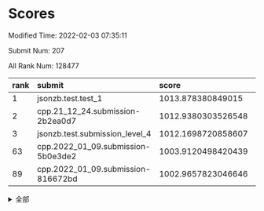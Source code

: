 # Scores

Modified Time: 2022-02-03 07:35:11

Submit Num: 207

All Rank Num: 128477

| rank |               submit               |       score        |       sigma        | pk_num |
| :--- | :--------------------------------- | :----------------- | :----------------- | :----- |
| 1    | jsonzb.test.test_1                 | 1013.878380849015  | 0.8468707031349727 | 2480   |
| 2    | cpp.21_12_24.submission-2b2ea0d7   | 1012.9380303526548 | 0.7787622676638011 | 2483   |
| 3    | jsonzb.test.submission_level_4     | 1012.1698720858607 | 0.8150833776259874 | 2474   |
| 63   | cpp.2022_01_09.submission-5b0e3de2 | 1003.9120498420439 | 0.7169362598217878 | 2485   |
| 89   | cpp.2022_01_09.submission-816672bd | 1002.9657823046646 | 0.7248088476534534 | 2479   |


<details>
<summary>全部</summary>

| rank |                 submit                 |       score        |       sigma        | pk_num |
| :--- | :------------------------------------- | :----------------- | :----------------- | :----- |
| 1    | jsonzb.test.test_1                     | 1013.878380849015  | 0.8468707031349727 | 2480   |
| 2    | cpp.21_12_24.submission-2b2ea0d7       | 1012.9380303526548 | 0.7787622676638011 | 2483   |
| 3    | jsonzb.test.submission_level_4         | 1012.1698720858607 | 0.8150833776259874 | 2474   |
| 4    | gobigger.level_3.submission_level_3_18 | 1012.1264681883564 | 0.7749394051799493 | 2485   |
| 5    | gobigger.level_3.submission_level_3_33 | 1011.4182204649253 | 0.762819086577968  | 2482   |
| 6    | gobigger.level_3.submission_level_3_13 | 1011.3339763286865 | 0.7607623225185345 | 2484   |
| 7    | gobigger.level_3.submission_level_3_40 | 1011.3257892957291 | 0.7999431465727462 | 2484   |
| 8    | gobigger.level_3.submission_level_3_2  | 1011.1787200875722 | 0.7502371480653828 | 2487   |
| 9    | gobigger.level_3.submission_level_3_9  | 1011.1463889791283 | 0.788802775658889  | 2485   |
| 10   | gobigger.level_3.submission_level_3_30 | 1011.0388496781117 | 0.7689241029379121 | 2486   |
| 11   | gobigger.level_3.submission_level_3_16 | 1010.9860516438159 | 0.7653596984295932 | 2484   |
| 12   | gobigger.level_3.submission_level_3_35 | 1010.9585205716727 | 0.7762217167366741 | 2484   |
| 13   | gobigger.level_3.submission_level_3_0  | 1010.8117942910488 | 0.7679124122384114 | 2479   |
| 14   | gobigger.level_3.submission_level_3_46 | 1010.728102000102  | 0.7533006979846469 | 2485   |
| 15   | gobigger.level_3.submission_level_3_28 | 1010.6569513709765 | 0.8113141188761813 | 2488   |
| 16   | gobigger.level_3.submission_level_3_29 | 1010.5832187068678 | 0.7760333734366529 | 2481   |
| 17   | gobigger.level_3.submission_level_3_6  | 1010.5519880868324 | 0.7485998424164306 | 2484   |
| 18   | gobigger.level_3.submission_level_3_47 | 1010.4634325089562 | 0.7435537831129407 | 2487   |
| 19   | gobigger.level_3.submission_level_3_17 | 1010.4027057511153 | 0.7671758412472596 | 2486   |
| 20   | gobigger.level_3.submission_level_3_32 | 1010.3011380221869 | 0.774757143816559  | 2485   |
| 21   | gobigger.level_3.submission_level_3_4  | 1010.2186289135353 | 0.7448684590094831 | 2482   |
| 22   | gobigger.level_3.submission_level_3_34 | 1010.2141712551777 | 0.7733228370779079 | 2484   |
| 23   | gobigger.level_3.submission_level_3_5  | 1010.1239183455098 | 0.7643452257049077 | 2480   |
| 24   | gobigger.level_3.submission_level_3_36 | 1010.1175181096402 | 0.7525227204527024 | 2483   |
| 25   | gobigger.level_3.submission_level_3_39 | 1010.0596568852484 | 0.7540686517240128 | 2485   |
| 26   | gobigger.level_3.submission_level_3_15 | 1010.0396391973479 | 0.760282563440278  | 2478   |
| 27   | gobigger.level_3.submission_level_3_45 | 1010.0368127935606 | 0.7457466749199825 | 2486   |
| 28   | gobigger.level_3.submission_level_3_27 | 1010.0137073979739 | 0.7640719200754496 | 2484   |
| 29   | gobigger.level_3.submission_level_3_19 | 1009.915366252592  | 0.7555544914887565 | 2482   |
| 30   | gobigger.level_3.submission_level_3_14 | 1009.8921955903862 | 0.7673457149259982 | 2480   |
| 31   | gobigger.level_3.submission_level_3_24 | 1009.832374472167  | 0.759811404245289  | 2476   |
| 32   | gobigger.level_3.submission_level_3_22 | 1009.7611119059885 | 0.7533734368159689 | 2478   |
| 33   | gobigger.level_3.submission_level_3_42 | 1009.7136631957638 | 0.744385921872117  | 2487   |
| 34   | gobigger.level_3.submission_level_3_26 | 1009.6043408695858 | 0.785828679842124  | 2486   |
| 35   | gobigger.level_3.submission_level_3_38 | 1009.5391800405591 | 0.7590691339879133 | 2480   |
| 36   | gobigger.level_3.submission_level_3_1  | 1009.4896574979929 | 0.7655257024140911 | 2485   |
| 37   | gobigger.level_3.submission_level_3_7  | 1009.4793104701896 | 0.7857568042250479 | 2485   |
| 38   | gobigger.level_3.submission_level_3_31 | 1009.4377815407223 | 0.7649597656707713 | 2481   |
| 39   | gobigger.level_3.submission_level_3_10 | 1009.3986816185856 | 0.748394759780054  | 2483   |
| 40   | gobigger.level_3.submission_level_3_23 | 1009.3666553656758 | 0.7572247544502874 | 2487   |
| 41   | gobigger.level_3.submission_level_3_37 | 1009.3583988242357 | 0.7571818500103333 | 2487   |
| 42   | gobigger.level_3.submission_level_3_25 | 1009.2508668698391 | 0.7670520980045377 | 2484   |
| 43   | gobigger.level_3.submission_level_3_12 | 1009.1548954958974 | 0.7328468133865945 | 2478   |
| 44   | gobigger.level_3.submission_level_3_20 | 1009.0731811427828 | 0.7342104890947666 | 2489   |
| 45   | gobigger.level_3.submission_level_3_44 | 1009.06885158705   | 0.7417186845304763 | 2483   |
| 46   | gobigger.level_3.submission_level_3_41 | 1009.0316740015236 | 0.7511373429067938 | 2480   |
| 47   | gobigger.level_3.submission_level_3_8  | 1008.7822071744864 | 0.7438944397559354 | 2481   |
| 48   | gobigger.level_3.submission_level_3_49 | 1008.7094285876989 | 0.7487894901162363 | 2479   |
| 49   | gobigger.level_3.submission_level_3_21 | 1008.6776024186233 | 0.7478764469730953 | 2481   |
| 50   | gobigger.level_3.submission_level_3_43 | 1008.6561339096615 | 0.7622136177762368 | 2486   |
| 51   | gobigger.level_3.submission_level_3_11 | 1008.6072376970825 | 0.7444747590607557 | 2478   |
| 52   | gobigger.level_3.submission_level_3_48 | 1008.5529680493555 | 0.7410158384984659 | 2482   |
| 53   | gobigger.level_3.submission_level_3_3  | 1008.2006224277167 | 0.7440140283779102 | 2476   |
| 54   | gobigger.level_1.submission_level_1_32 | 1004.8514459036977 | 0.7122186746575778 | 2480   |
| 55   | gobigger.level_1.submission_level_1_13 | 1004.6529789581363 | 0.7135217896029727 | 2485   |
| 56   | gobigger.level_1.submission_level_1_24 | 1004.442846113946  | 0.7123657534523414 | 2482   |
| 57   | gobigger.level_1.submission_level_1_41 | 1004.3850045261771 | 0.7156287218510148 | 2483   |
| 58   | gobigger.level_1.submission_level_1_9  | 1004.3703495027544 | 0.7249910405254752 | 2480   |
| 59   | gobigger.level_1.submission_level_1_49 | 1004.311615310792  | 0.7177894559504091 | 2480   |
| 60   | gobigger.level_1.submission_level_1_0  | 1004.0944357697582 | 0.7201913928116275 | 2481   |
| 61   | gobigger.level_1.submission_level_1_36 | 1004.036778118857  | 0.7226759669316941 | 2482   |
| 62   | gobigger.level_1.submission_level_1_5  | 1003.9692467636168 | 0.7232909955746761 | 2485   |
| 63   | cpp.2022_01_09.submission-5b0e3de2     | 1003.9120498420439 | 0.7169362598217878 | 2485   |
| 64   | gobigger.level_1.submission_level_1_42 | 1003.8872707825191 | 0.723033423644772  | 2480   |
| 65   | gobigger.level_1.submission_level_1_7  | 1003.8287262522323 | 0.7209415188994117 | 2478   |
| 66   | gobigger.level_1.submission_level_1_16 | 1003.7535568629868 | 0.7219094291932593 | 2482   |
| 67   | gobigger.level_1.submission_level_1_37 | 1003.7278852080179 | 0.7200855407550505 | 2481   |
| 68   | gobigger.level_1.submission_level_1_4  | 1003.6735563996006 | 0.7239037236532803 | 2481   |
| 69   | gobigger.level_1.submission_level_1_18 | 1003.6329051792598 | 0.7126499059506162 | 2481   |
| 70   | gobigger.level_1.submission_level_1_47 | 1003.5452051129872 | 0.7138226328239095 | 2482   |
| 71   | gobigger.level_1.submission_level_1_1  | 1003.4886660171137 | 0.7125401941925176 | 2477   |
| 72   | gobigger.level_1.submission_level_1_10 | 1003.4773073816306 | 0.7170789839018661 | 2488   |
| 73   | gobigger.level_1.submission_level_1_48 | 1003.4612116079588 | 0.7146817128989261 | 2480   |
| 74   | gobigger.level_1.submission_level_1_12 | 1003.4020843607046 | 0.7030841089625067 | 2480   |
| 75   | gobigger.level_1.submission_level_1_46 | 1003.3255756431765 | 0.7242066840407803 | 2481   |
| 76   | gobigger.level_1.submission_level_1_21 | 1003.3139551877101 | 0.7093338598047041 | 2487   |
| 77   | gobigger.level_1.submission_level_1_22 | 1003.3014331987416 | 0.7174483978815595 | 2484   |
| 78   | gobigger.level_1.submission_level_1_14 | 1003.2938930169303 | 0.7286750251430123 | 2486   |
| 79   | gobigger.level_1.submission_level_1_31 | 1003.2817291364829 | 0.7063531806589626 | 2485   |
| 80   | gobigger.level_1.submission_level_1_15 | 1003.2253012130415 | 0.7226310894114703 | 2482   |
| 81   | gobigger.level_1.submission_level_1_2  | 1003.2111720165011 | 0.7174895735163995 | 2486   |
| 82   | gobigger.level_1.submission_level_1_6  | 1003.1809111003971 | 0.7101258250583548 | 2482   |
| 83   | gobigger.level_1.submission_level_1_17 | 1003.1369155183908 | 0.723793618321451  | 2489   |
| 84   | gobigger.level_1.submission_level_1_26 | 1003.125158439602  | 0.7165500554212594 | 2485   |
| 85   | gobigger.level_1.submission_level_1_29 | 1003.121421601811  | 0.7103204061510363 | 2482   |
| 86   | gobigger.level_1.submission_level_1_39 | 1003.0697815549237 | 0.7241457634881855 | 2484   |
| 87   | gobigger.level_1.submission_level_1_35 | 1003.0510072129956 | 0.7386233300599616 | 2481   |
| 88   | gobigger.level_1.submission_level_1_38 | 1002.9998856579127 | 0.7174175342537865 | 2474   |
| 89   | cpp.2022_01_09.submission-816672bd     | 1002.9657823046646 | 0.7248088476534534 | 2479   |
| 90   | gobigger.level_1.submission_level_1_45 | 1002.8742841696157 | 0.7145938394949303 | 2481   |
| 91   | gobigger.level_1.submission_level_1_44 | 1002.8379111638944 | 0.7206718776261222 | 2483   |
| 92   | gobigger.level_1.submission_level_1_23 | 1002.7951182348494 | 0.7089828466642473 | 2480   |
| 93   | gobigger.level_1.submission_level_1_28 | 1002.7853163858191 | 0.7108806104400853 | 2480   |
| 94   | gobigger.level_1.submission_level_1_34 | 1002.7759434796111 | 0.712762702855747  | 2482   |
| 95   | gobigger.level_1.submission_level_1_25 | 1002.7078921895986 | 0.71041247829924   | 2479   |
| 96   | gobigger.level_1.submission_level_1_8  | 1002.6999333282946 | 0.7182875006497155 | 2483   |
| 97   | gobigger.level_1.submission_level_1_19 | 1002.665491490559  | 0.7084288583803886 | 2482   |
| 98   | gobigger.level_1.submission_level_1_3  | 1002.6580163669539 | 0.7049376457608667 | 2478   |
| 99   | gobigger.level_1.submission_level_1_30 | 1002.5734679505653 | 0.7145757971385238 | 2483   |
| 100  | gobigger.level_1.submission_level_1_40 | 1002.5620080499316 | 0.7123394718146513 | 2481   |
| 101  | gobigger.level_1.submission_level_1_27 | 1002.4476679373023 | 0.7177412491998661 | 2482   |
| 102  | gobigger.level_1.submission_level_1_43 | 1002.3276057241051 | 0.7123183733484397 | 2483   |
| 103  | gobigger.level_1.submission_level_1_11 | 1002.1913470226657 | 0.7189170075853798 | 2485   |
| 104  | gobigger.level_1.submission_level_1_20 | 1002.166473072119  | 0.7091298320616377 | 2481   |
| 105  | gobigger.level_1.submission_level_1_33 | 1001.2346738692833 | 0.7212522065359177 | 2481   |
| 106  | gobigger.random.submission_random_21   | 997.2754565779198  | 0.7105814193483231 | 2480   |
| 107  | gobigger.random.submission_random_36   | 997.0696318887963  | 0.7167514880254414 | 2484   |
| 108  | gobigger.random.submission_random_22   | 997.0134936045422  | 0.7129101818512069 | 2482   |
| 109  | gobigger.random.submission_random_34   | 996.9532324448221  | 0.7161789934469187 | 2481   |
| 110  | gobigger.random.submission_random_12   | 996.8271914847093  | 0.7161137376804798 | 2484   |
| 111  | gobigger.random.submission_random_46   | 996.7933363107868  | 0.7111505843296277 | 2484   |
| 112  | gobigger.random.submission_random_5    | 996.7927590561779  | 0.7128488374570509 | 2484   |
| 113  | gobigger.random.submission_random_49   | 996.6408364260737  | 0.6970781015091297 | 2479   |
| 114  | gobigger.random.submission_random_33   | 996.5882160410928  | 0.7060768604643456 | 2482   |
| 115  | gobigger.random.submission_random_8    | 996.5112755103713  | 0.7185051915046171 | 2481   |
| 116  | gobigger.random.submission_random_25   | 996.381562763785   | 0.7136407989388612 | 2483   |
| 117  | gobigger.random.submission_random_7    | 996.3330954646748  | 0.7101085175841    | 2487   |
| 118  | gobigger.random.submission_random_32   | 996.3250745140217  | 0.700212636179954  | 2485   |
| 119  | gobigger.random.submission_random_20   | 996.2116766457785  | 0.7101974533561409 | 2479   |
| 120  | gobigger.random.submission_random_30   | 996.1753911131669  | 0.6966726367806018 | 2485   |
| 121  | gobigger.random.submission_random_31   | 996.1697139638019  | 0.7188114427715365 | 2482   |
| 122  | gobigger.random.submission_random_10   | 996.096367620667   | 0.7055580972433564 | 2484   |
| 123  | gobigger.random.submission_random_18   | 996.0814803812578  | 0.7044807145296839 | 2482   |
| 124  | gobigger.random.submission_random_29   | 996.0633450217367  | 0.7094882878133746 | 2487   |
| 125  | gobigger.random.submission_random_38   | 996.0117302457803  | 0.7215721189857021 | 2480   |
| 126  | gobigger.random.submission_random_14   | 995.9472138022679  | 0.7059797612178283 | 2486   |
| 127  | gobigger.random.submission_random_41   | 995.9274019554504  | 0.7115147525911225 | 2483   |
| 128  | gobigger.random.submission_random_47   | 995.8447928575688  | 0.7189512005978692 | 2485   |
| 129  | gobigger.random.submission_random_24   | 995.8082350142361  | 0.711164892775305  | 2488   |
| 130  | gobigger.random.submission_random_6    | 995.78829557667    | 0.7125857333014622 | 2484   |
| 131  | gobigger.random.submission_random_48   | 995.7826240057575  | 0.7234613486009098 | 2485   |
| 132  | gobigger.random.submission_random_42   | 995.7823632049516  | 0.7165745856630811 | 2482   |
| 133  | gobigger.random.submission_random_9    | 995.7606039402554  | 0.7068504462674523 | 2480   |
| 134  | gobigger.random.submission_random_17   | 995.7493706154925  | 0.7095372159785313 | 2482   |
| 135  | gobigger.random.submission_random_45   | 995.6915257696161  | 0.7039168941404734 | 2482   |
| 136  | gobigger.random.submission_random_4    | 995.6320309671031  | 0.7128215938741711 | 2483   |
| 137  | gobigger.random.submission_random_13   | 995.5912351434747  | 0.7001646919680036 | 2484   |
| 138  | gobigger.random.submission_random_35   | 995.5741888619968  | 0.7244442662652896 | 2484   |
| 139  | gobigger.random.submission_random_43   | 995.5559823920721  | 0.7130604524988678 | 2481   |
| 140  | gobigger.random.submission_random_19   | 995.5502498776507  | 0.7055662245521578 | 2483   |
| 141  | gobigger.random.submission_random_26   | 995.4758784375526  | 0.7088634288982463 | 2483   |
| 142  | gobigger.random.submission_random_15   | 995.4452141694053  | 0.7215662926404914 | 2486   |
| 143  | gobigger.random.submission_random_27   | 995.3676140830435  | 0.7296806127952619 | 2483   |
| 144  | gobigger.random.submission_random_23   | 995.3652915681653  | 0.7147724575395465 | 2486   |
| 145  | gobigger.random.submission_random_2    | 995.3547361130929  | 0.7083773871792786 | 2480   |
| 146  | gobigger.random.submission_random_1    | 995.3394842662877  | 0.7175904358797665 | 2483   |
| 147  | gobigger.random.submission_random_11   | 995.3266773057953  | 0.7153584571374345 | 2483   |
| 148  | gobigger.random.submission_random_39   | 995.2439318528714  | 0.7200909466302279 | 2486   |
| 149  | gobigger.random.submission_random_40   | 995.2353826343435  | 0.7046044299580219 | 2486   |
| 150  | gobigger.random.submission_random_16   | 995.1843210763101  | 0.7149204749777469 | 2481   |
| 151  | gobigger.random.submission_random_44   | 995.1635139494492  | 0.7186135373234939 | 2482   |
| 152  | gobigger.random.submission_random_28   | 995.1215007960038  | 0.7039183358723327 | 2483   |
| 153  | gobigger.random.submission_random_3    | 994.7086840144812  | 0.7081987956334967 | 2485   |
| 154  | gobigger.random.submission_random_0    | 994.6274075679055  | 0.7273134250306419 | 2484   |
| 155  | gobigger.random.submission_random_37   | 994.6104227556184  | 0.709040306345239  | 2482   |
| 156  | gobigger.level_2.submission_level_2_31 | 993.9138577587081  | 0.716836861450011  | 2485   |
| 157  | gobigger.level_2.submission_level_2_1  | 993.7404247547815  | 0.7201560513447686 | 2487   |
| 158  | gobigger.level_2.submission_level_2_20 | 993.5419219011894  | 0.7273928499025848 | 2485   |
| 159  | gobigger.level_2.submission_level_2_34 | 993.2129173610978  | 0.7272926875987121 | 2483   |
| 160  | gobigger.level_2.submission_level_2_5  | 993.1860332028109  | 0.7331920524038456 | 2479   |
| 161  | gobigger.level_2.submission_level_2_23 | 993.164452797567   | 0.7542330889367163 | 2484   |
| 162  | gobigger.level_2.submission_level_2_33 | 993.1080733052822  | 0.747351234562158  | 2481   |
| 163  | gobigger.level_2.submission_level_2_35 | 992.9272148442931  | 0.7399347895287366 | 2483   |
| 164  | gobigger.level_2.submission_level_2_37 | 992.916649722967   | 0.7338500014576181 | 2480   |
| 165  | gobigger.level_2.submission_level_2_18 | 992.8689288270801  | 0.7385839530631476 | 2486   |
| 166  | gobigger.level_2.submission_level_2_36 | 992.7662417933528  | 0.7338400354684259 | 2479   |
| 167  | gobigger.level_2.submission_level_2_41 | 992.6839785032557  | 0.7277210137454482 | 2481   |
| 168  | gobigger.level_2.submission_level_2_8  | 992.6414221404985  | 0.7258022350273474 | 2479   |
| 169  | gobigger.level_2.submission_level_2_0  | 992.5570661555744  | 0.7571190626123088 | 2487   |
| 170  | gobigger.level_2.submission_level_2_39 | 992.5308499774115  | 0.7357538026577668 | 2475   |
| 171  | gobigger.level_2.submission_level_2_9  | 992.4132185298317  | 0.7473592183241707 | 2483   |
| 172  | gobigger.level_2.submission_level_2_7  | 992.4127397012579  | 0.7500778273188081 | 2480   |
| 173  | gobigger.level_2.submission_level_2_27 | 992.3873160522284  | 0.7509361433661111 | 2479   |
| 174  | gobigger.level_2.submission_level_2_19 | 992.3851520635002  | 0.7420400616782395 | 2487   |
| 175  | gobigger.level_2.submission_level_2_26 | 992.3759217717362  | 0.7412306995122855 | 2486   |
| 176  | gobigger.level_2.submission_level_2_29 | 992.2940851081664  | 0.7598839308013677 | 2484   |
| 177  | gobigger.level_2.submission_level_2_40 | 992.213720135281   | 0.7407150213389365 | 2482   |
| 178  | gobigger.level_2.submission_level_2_3  | 992.1558145799847  | 0.734097086611351  | 2487   |
| 179  | gobigger.level_2.submission_level_2_22 | 992.1507989812374  | 0.7531049805033321 | 2482   |
| 180  | gobigger.level_2.submission_level_2_45 | 992.1178334294742  | 0.7321020192400732 | 2483   |
| 181  | gobigger.level_2.submission_level_2_14 | 992.1157724266747  | 0.762696314913866  | 2488   |
| 182  | gobigger.level_2.submission_level_2_6  | 992.0430482486823  | 0.7381498040420439 | 2484   |
| 183  | gobigger.level_2.submission_level_2_2  | 992.04303364854    | 0.7571264508136597 | 2485   |
| 184  | gobigger.level_2.submission_level_2_43 | 991.9731203788551  | 0.7407325847837253 | 2483   |
| 185  | gobigger.level_2.submission_level_2_17 | 991.9430753823873  | 0.7413414503824862 | 2485   |
| 186  | gobigger.level_2.submission_level_2_11 | 991.8716261503702  | 0.7372842347820625 | 2485   |
| 187  | gobigger.level_2.submission_level_2_46 | 991.6996560777487  | 0.7609670154707142 | 2491   |
| 188  | gobigger.level_2.submission_level_2_13 | 991.6645295591817  | 0.7521363536179406 | 2480   |
| 189  | gobigger.level_2.submission_level_2_32 | 991.6638576162991  | 0.7472734009503228 | 2479   |
| 190  | gobigger.level_2.submission_level_2_24 | 991.660769373445   | 0.7483140683312448 | 2490   |
| 191  | gobigger.level_2.submission_level_2_28 | 991.6285574026866  | 0.7426948938032436 | 2482   |
| 192  | gobigger.level_2.submission_level_2_4  | 991.5703680796476  | 0.733012974198674  | 2477   |
| 193  | gobigger.level_2.submission_level_2_44 | 991.5667732933979  | 0.7583095044807073 | 2482   |
| 194  | gobigger.level_2.submission_level_2_30 | 991.5610195749308  | 0.7511170541895268 | 2477   |
| 195  | gobigger.level_2.submission_level_2_16 | 991.465238593864   | 0.7319572033350996 | 2478   |
| 196  | gobigger.level_2.submission_level_2_48 | 991.3318098892869  | 0.7567658793966416 | 2483   |
| 197  | gobigger.level_2.submission_level_2_49 | 991.2281605560539  | 0.7716812804308048 | 2477   |
| 198  | gobigger.level_2.submission_level_2_15 | 991.2179348516808  | 0.7422964556935614 | 2484   |
| 199  | gobigger.level_2.submission_level_2_10 | 991.2139682234784  | 0.7607471569902089 | 2486   |
| 200  | gobigger.level_2.submission_level_2_12 | 991.1387634641706  | 0.7647443691758765 | 2484   |
| 201  | gobigger.level_2.submission_level_2_42 | 991.0553355453931  | 0.7539114240734164 | 2479   |
| 202  | gobigger.level_2.submission_level_2_21 | 991.0544726840945  | 0.7488725636728308 | 2481   |
| 203  | gobigger.level_2.submission_level_2_47 | 990.7193277088784  | 0.7514669348040324 | 2482   |
| 204  | gobigger.level_2.submission_level_2_25 | 990.5558739776025  | 0.7606569239923798 | 2479   |
| 205  | gobigger.level_2.submission_level_2_38 | 990.3162505174131  | 0.7640981044439822 | 2483   |
| 206  | gobigger.none.submission_none_1        | 975.7630560466201  | 1.4525418118024422 | 2481   |
| 207  | gobigger.none.submission_none_0        | 975.7515235868461  | 1.4952939420925295 | 2486   |

</details>